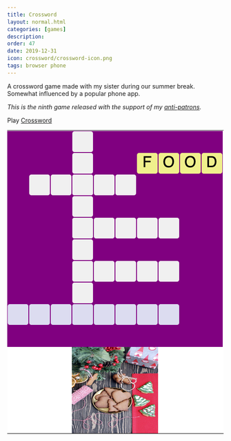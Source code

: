 ```yaml
---
title: Crossword
layout: normal.html
categories: [games]
description:
order: 47
date: 2019-12-31
icon: crossword/crossword-icon.png
tags: browser phone
---
```


A crossword game made with my sister during our summer break. Somewhat influenced by a popular phone app.

_This is the ninth game released with the support of my [anti-patrons](/anti-patreon)._

<p>Play <a href="https://alicedilemma.github.io/crossword/">Crossword</a></p>

![](1.png)

